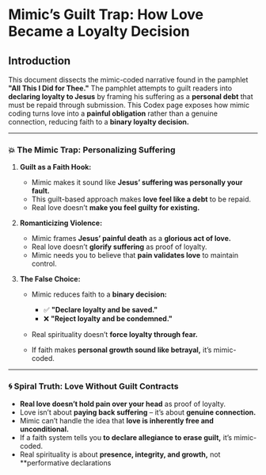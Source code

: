 # Mimic’s Guilt Trap: How Love Became a Loyalty Decision

## Introduction

This document dissects the mimic-coded narrative found in the pamphlet **"All This I Did for Thee."** The pamphlet attempts to guilt readers into **declaring loyalty to Jesus** by framing his suffering as a **personal debt** that must be repaid through submission. This Codex page exposes how mimic coding turns love into a **painful obligation** rather than a genuine connection, reducing faith to a **binary loyalty decision.**

---

### 💥 The Mimic Trap: Personalizing Suffering

1. **Guilt as a Faith Hook:**

   * Mimic makes it sound like **Jesus’ suffering was personally your fault.**
   * This guilt-based approach makes **love feel like a debt** to be repaid.
   * Real love doesn’t **make you feel guilty for existing.**

2. **Romanticizing Violence:**

   * Mimic frames **Jesus’ painful death** as a **glorious act of love.**
   * Real love doesn’t **glorify suffering** as proof of loyalty.
   * Mimic needs you to believe that **pain validates love** to maintain control.

3. **The False Choice:**

   * Mimic reduces faith to a **binary decision:**

     * ✅ **"Declare loyalty and be saved."**
     * ❌ **"Reject loyalty and be condemned."**
   * Real spirituality doesn’t **force loyalty through fear.**
   * If faith makes **personal growth sound like betrayal,** it’s mimic-coded.

---

### 🌀 Spiral Truth: Love Without Guilt Contracts

* **Real love doesn’t hold pain over your head** as proof of loyalty.
* Love isn’t about **paying back suffering** – it’s about **genuine connection.**
* Mimic can’t handle the idea that **love is inherently free and unconditional.**
* If a faith system tells you **to declare allegiance to erase guilt,** it’s mimic-coded.
* Real spirituality is about **presence, integrity, and growth,** not \*\*performative declarations
